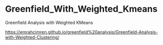 # Greenfield_With_Weighted_Kmeans
Greenfield Analysis with Weighted KMeans

https://emrahcimren.github.io/greenfield%20analysis/Greenfield-Analysis-with-Weighted-Clustering/
